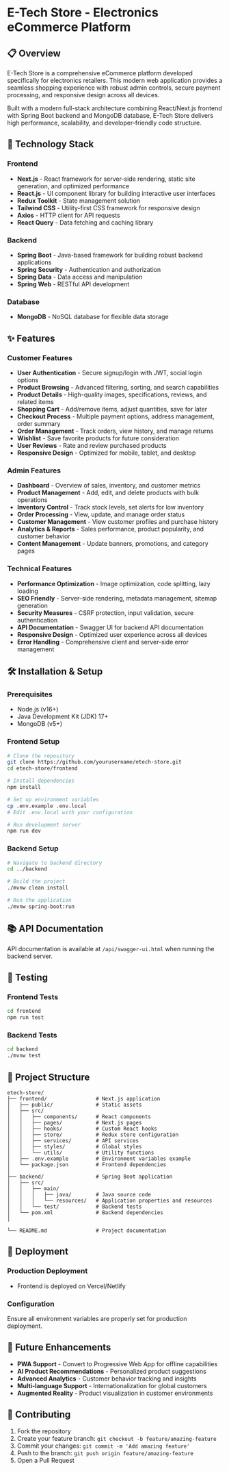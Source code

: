 # E-Tech Store - Electronics eCommerce Platform

## 📋 Overview

E-Tech Store is a comprehensive eCommerce platform developed specifically for electronics retailers. This modern web application provides a seamless shopping experience with robust admin controls, secure payment processing, and responsive design across all devices.

Built with a modern full-stack architecture combining React/Next.js frontend with Spring Boot backend and MongoDB database, E-Tech Store delivers high performance, scalability, and developer-friendly code structure.

## 🚀 Technology Stack

### Frontend
- **Next.js** - React framework for server-side rendering, static site generation, and optimized performance
- **React.js** - UI component library for building interactive user interfaces
- **Redux Toolkit** - State management solution
- **Tailwind CSS** - Utility-first CSS framework for responsive design
- **Axios** - HTTP client for API requests
- **React Query** - Data fetching and caching library

### Backend
- **Spring Boot** - Java-based framework for building robust backend applications
- **Spring Security** - Authentication and authorization
- **Spring Data** - Data access and manipulation
- **Spring Web** - RESTful API development

### Database
- **MongoDB** - NoSQL database for flexible data storage


## ✨ Features

### Customer Features
- **User Authentication** - Secure signup/login with JWT, social login options
- **Product Browsing** - Advanced filtering, sorting, and search capabilities
- **Product Details** - High-quality images, specifications, reviews, and related items
- **Shopping Cart** - Add/remove items, adjust quantities, save for later
- **Checkout Process** - Multiple payment options, address management, order summary
- **Order Management** - Track orders, view history, and manage returns
- **Wishlist** - Save favorite products for future consideration
- **User Reviews** - Rate and review purchased products
- **Responsive Design** - Optimized for mobile, tablet, and desktop

### Admin Features
- **Dashboard** - Overview of sales, inventory, and customer metrics
- **Product Management** - Add, edit, and delete products with bulk operations
- **Inventory Control** - Track stock levels, set alerts for low inventory
- **Order Processing** - View, update, and manage order status
- **Customer Management** - View customer profiles and purchase history
- **Analytics & Reports** - Sales performance, product popularity, and customer behavior
- **Content Management** - Update banners, promotions, and category pages

### Technical Features
- **Performance Optimization** - Image optimization, code splitting, lazy loading
- **SEO Friendly** - Server-side rendering, metadata management, sitemap generation
- **Security Measures** - CSRF protection, input validation, secure authentication
- **API Documentation** - Swagger UI for backend API documentation
- **Responsive Design** - Optimized user experience across all devices
- **Error Handling** - Comprehensive client and server-side error management

## 🛠️ Installation & Setup

### Prerequisites
- Node.js (v16+)
- Java Development Kit (JDK) 17+
- MongoDB (v5+)
  

### Frontend Setup
```bash
# Clone the repository
git clone https://github.com/yourusername/etech-store.git
cd etech-store/frontend

# Install dependencies
npm install

# Set up environment variables
cp .env.example .env.local
# Edit .env.local with your configuration

# Run development server
npm run dev
```

### Backend Setup
```bash
# Navigate to backend directory
cd ../backend

# Build the project
./mvnw clean install

# Run the application
./mvnw spring-boot:run
```


## 📚 API Documentation

API documentation is available at `/api/swagger-ui.html` when running the backend server.

## 🧪 Testing

### Frontend Tests
```bash
cd frontend
npm run test
```

### Backend Tests
```bash
cd backend
./mvnw test
```


## 📄 Project Structure

```
etech-store/
├── frontend/                # Next.js application
│   ├── public/              # Static assets
│   ├── src/
│   │   ├── components/      # React components
│   │   ├── pages/           # Next.js pages
│   │   ├── hooks/           # Custom React hooks
│   │   ├── store/           # Redux store configuration
│   │   ├── services/        # API services
│   │   ├── styles/          # Global styles
│   │   └── utils/           # Utility functions
│   ├── .env.example         # Environment variables example
│   └── package.json         # Frontend dependencies
│
├── backend/                 # Spring Boot application
│   ├── src/
│   │   ├── main/
│   │   │   ├── java/        # Java source code
│   │   │   └── resources/   # Application properties and resources
│   │   └── test/            # Backend tests
│   └── pom.xml              # Backend dependencies
│

└── README.md                # Project documentation
```

## 🚀 Deployment

### Production Deployment
- Frontend is deployed on Vercel/Netlify

### Configuration
Ensure all environment variables are properly set for production deployment.

## 🔮 Future Enhancements

- **PWA Support** - Convert to Progressive Web App for offline capabilities
- **AI Product Recommendations** - Personalized product suggestions
- **Advanced Analytics** - Customer behavior tracking and insights
- **Multi-language Support** - Internationalization for global customers
- **Augmented Reality** - Product visualization in customer environments

## 👥 Contributing

1. Fork the repository
2. Create your feature branch: `git checkout -b feature/amazing-feature`
3. Commit your changes: `git commit -m 'Add amazing feature'`
4. Push to the branch: `git push origin feature/amazing-feature`
5. Open a Pull Request
